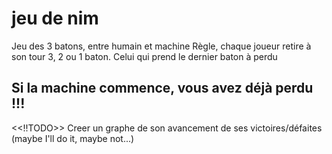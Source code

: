 # jeu de nim

Jeu des 3 batons, entre humain et machine
Règle, chaque joueur retire à son tour 3, 2 ou 1 baton. Celui qui prend le dernier baton à perdu

## Si la machine commence, vous avez déjà perdu !!!

<<!!TODO>> Creer un graphe de son avancement de ses victoires/défaites (maybe I'll do it, maybe not...)
